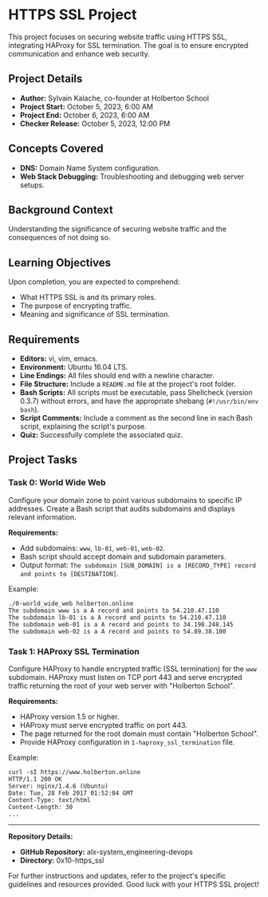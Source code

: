 # HTTPS SSL Project

This project focuses on securing website traffic using HTTPS SSL, integrating HAProxy for SSL termination. The goal is to ensure encrypted communication and enhance web security. 

## Project Details

- **Author:** Sylvain Kalache, co-founder at Holberton School
- **Project Start:** October 5, 2023, 6:00 AM
- **Project End:** October 6, 2023, 6:00 AM
- **Checker Release:** October 5, 2023, 12:00 PM

## Concepts Covered

- **DNS:** Domain Name System configuration.
- **Web Stack Debugging:** Troubleshooting and debugging web server setups.

## Background Context

Understanding the significance of securing website traffic and the consequences of not doing so.

## Learning Objectives

Upon completion, you are expected to comprehend:

- What HTTPS SSL is and its primary roles.
- The purpose of encrypting traffic.
- Meaning and significance of SSL termination.

## Requirements

- **Editors:** vi, vim, emacs.
- **Environment:** Ubuntu 16.04 LTS.
- **Line Endings:** All files should end with a newline character.
- **File Structure:** Include a `README.md` file at the project's root folder.
- **Bash Scripts:** All scripts must be executable, pass Shellcheck (version 0.3.7) without errors, and have the appropriate shebang (`#!/usr/bin/env bash`).
- **Script Comments:** Include a comment as the second line in each Bash script, explaining the script's purpose.
- **Quiz:** Successfully complete the associated quiz.

## Project Tasks

### Task 0: World Wide Web

Configure your domain zone to point various subdomains to specific IP addresses. Create a Bash script that audits subdomains and displays relevant information.

**Requirements:**
- Add subdomains: `www`, `lb-01`, `web-01`, `web-02`.
- Bash script should accept domain and subdomain parameters.
- Output format: `The subdomain [SUB_DOMAIN] is a [RECORD_TYPE] record and points to [DESTINATION]`.

Example:
```
./0-world_wide_web holberton.online
The subdomain www is a A record and points to 54.210.47.110
The subdomain lb-01 is a A record and points to 54.210.47.110
The subdomain web-01 is a A record and points to 34.198.248.145
The subdomain web-02 is a A record and points to 54.89.38.100
```

### Task 1: HAProxy SSL Termination

Configure HAProxy to handle encrypted traffic (SSL termination) for the `www` subdomain. HAProxy must listen on TCP port 443 and serve encrypted traffic returning the root of your web server with "Holberton School".

**Requirements:**
- HAProxy version 1.5 or higher.
- HAProxy must serve encrypted traffic on port 443.
- The page returned for the root domain must contain "Holberton School".
- Provide HAProxy configuration in `1-haproxy_ssl_termination` file.

Example:
```
curl -sI https://www.holberton.online
HTTP/1.1 200 OK
Server: nginx/1.4.6 (Ubuntu)
Date: Tue, 28 Feb 2017 01:52:04 GMT
Content-Type: text/html
Content-Length: 30
...
```

---

**Repository Details:**
- **GitHub Repository:** alx-system_engineering-devops
- **Directory:** 0x10-https_ssl

For further instructions and updates, refer to the project's specific guidelines and resources provided. Good luck with your HTTPS SSL project!
